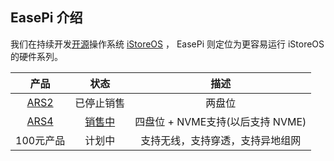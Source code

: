 ## EasePi 介绍

我们在持续开发[开源](https://github.com/istoreos/istoreos)操作系统 [iStoreOS](/zh/guide/istoreos/) ， 
EasePi 则定位为更容易运行 iStoreOS 的硬件系列。

| 产品 | 状态 | 描述 |
| :----: | :----: |  :----: |
| [ARS2](/zh/guide/easepi-ars2/) | 已停止销售 | 两盘位 |
| [ARS4](/zh/guide/easepi-ars4/) | [销售中](https://item.taobao.com/item.htm?ft=t&id=760716149460) | 四盘位 + NVME支持(以后支持 NVME) |
| 100元产品 | 计划中 | 支持无线，支持穿透，支持异地组网 |